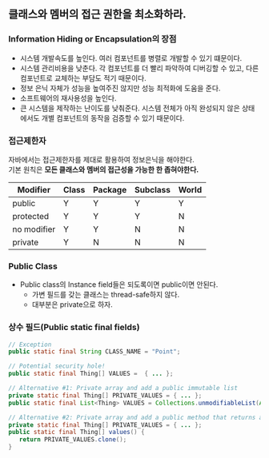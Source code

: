 ## 클래스와 멤버의 접근 권한을 최소화하라.

### Information Hiding or Encapsulation의 장점
 - 시스템 개발속도를 높인다. 여러 컴포넌트를 병렬로 개발할 수 있기 떄문이다.
 - 시스템 관리비용을 낮춘다. 각 컴포넌트를 더 빨리 파악하여 디버깅할 수 있고, 다른 컴포넌트로 교체하는 부담도 적기 때문이다.
 - 정보 은닉 자체가 성능을 높여주진 않지만 성능 최적화에 도움을 준다.
 - 소프트웨어의 재사용성을 높인다.
 - 큰 시스템을 제작하는 난이도를 낮춰준다. 시스템 전체가 아직 완성되지 않은 상태에서도 개별 컴포넌트의 동작을 검증할 수 있기 때문이다.

### 접근제한자
자바에서는 접근제한자를 제대로 활용하여 정보은닉을 해야한다.<br>
기본 원칙은 **모든 클래스와 멤버의 접근성을 가능한 한 좁혀야한다.**

| Modifier    | Class | Package | Subclass | World |
|-------------|-------|---------|----------|-------|
| public      | Y     | Y       | Y        | Y     |
| protected   | Y     | Y       | Y        | N     |
| no modifier | Y     | Y       | N        | N     |
| private     | Y     | N       | N        | N     |

### Public Class
 - Public class의 Instance field들은 되도록이면 public이면 안된다.
    - 가변 필드를 갖는 클래스는 thread-safe하지 않다.
    - 대부분은 private으로 하자.
    

### 상수 필드(Public static final fields)
```java
// Exception
public static final String CLASS_NAME = "Point";

// Potential security hole!
public static final Thing[] VALUES =  { ... };

// Alternative #1: Private array and add a public immutable list
private static final Thing[] PRIVATE_VALUES = { ... };
public static final List<Thing> VALUES = Collections.unmodifiableList(Arrays.asList(PRIVATE_VALUES));

// Alternative #2: Private array and add a public method that returns a copy of a private array
private static final Thing[] PRIVATE_VALUES = { ... };
public static final Thing[] values() {
   return PRIVATE_VALUES.clone();
}
```
